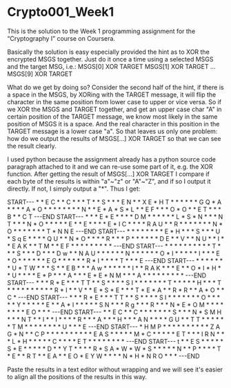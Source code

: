 Crypto001_Week1
===============

This is the solution to the Week 1 programming assignment for the “Cryptography I” course on Coursera.

Basically the solution is easy especially provided the hint as to XOR the encrypted MSGS together. Just do it once a time using a selected MSGS and the target MSG, i.e.:
  MSGS[0] XOR TARGET
  MSGS[1] XOR TARGET
  ...
  MSGS[9] XOR TARGET

What do we get by doing so? Consider the second half of the hint, if there is a space in the MSGS, by XORing with the TARGET message, it will flip the character in the same position from lower case to upper or vice versa. So if we XOR the MSGS and TARGET together, and get an upper case char "A" in certain position of the TARGET message, we know most likely in the same position of MSGS it is a space. And the real character in this position in the TARGET message is a lower case "a". So that leaves us only one problem: how do we output the results of MSGS[...] XOR TARGET so that we can see the result clearly.

I used python because the assignment already has a python source code paragraph attached to it and we can re-use some part of it, e.g. the XOR function. After getting the result of MSGS[...] XOR TARGET I compare if each byte of the results is within "a"~"z" or "A"~"Z", and if so I output it directly. If not, I simply output a "*". Thus I get:

START--- * * E C * * C * * * T * * S * * * E N * * X E * H T * * * * * * G Q * A * * * * A * O * * * * * * * * N * * E * A * S * L * * E F * * * O * O * * E T * * * B * * C T ---END
START--- * * * E * E * * * * D M * * * * * * L * S * N * * * N T * * * N * O * * * * * E * * E * * * * E * I C * * * * R A U * * R * * * * * * * N * O * * * * * * * T * N N E ---END
START--- * * * * * * * * E * H * * * S * * * U * S q E * * * * Q U * * N * O * * * * R * * * P * * * * * * D E * * V * * N U * * I * * E A K * * T M * * E F * * * * * * * * * ---END
START--- * * * * * * * * * * T * * * S * * * D * * * D w * * N A U * * * * * * N * * * * * * O * I * * * * * I * * * E * O * * * * * * E G * * * * * * R * I * * * * T * * * E ---END
START--- * * * * * * * U * T W * * * S * * E B * * * A w * * * * * * I * * R A K * * * E * * O * I * H * * U * * * * E * P * * * A * * * E * E * N M * * * A * * * * * * * * * ---END
START--- * * * R * E * * * T T * * S * * * * S I * * * * * * * T * * * * * H * * * T * * * * * * * * * * R * I * * V * * E * S * E * * * T * E * A * * R * R * * A * O * * C * ---END
START--- * * * R * E * * * T T * * S * * * * S I * * * * * * * O * * * * * Y * * * * * E * * A * I * * * * * S N * * * R g * * * R * * * N * E * O M * * * * * * * * E O * * * ---END
START--- * * E C * * C * * * * * * * S * * * N * S M H * * * N T * * I * * I * * * * R * * * A * * * H * * * A N * * * * G U * * T T * * * * * * T M * * * * * * * * U * * * E ---END
START--- * H M P * * * * * * * * * * Z A G * N * * C P * * * * * * * * * * E A S * * * * * M * C * * * * * E T * * * I R N * * * L * H * * * * * C * * * * E T * * * * * * * * ---END
START--- t * * E S * * * * * S * E * * * * * D * * Y T * * * * R * S A * W * W * S * * * * * N * * P * * * * T * E * * R T * * E A * * E O * E Y W * * * * N * H * N R O * * * ---END

Paste the results in a text editor without wrapping and we will see it's easier to align all the positions of the results in this way.
